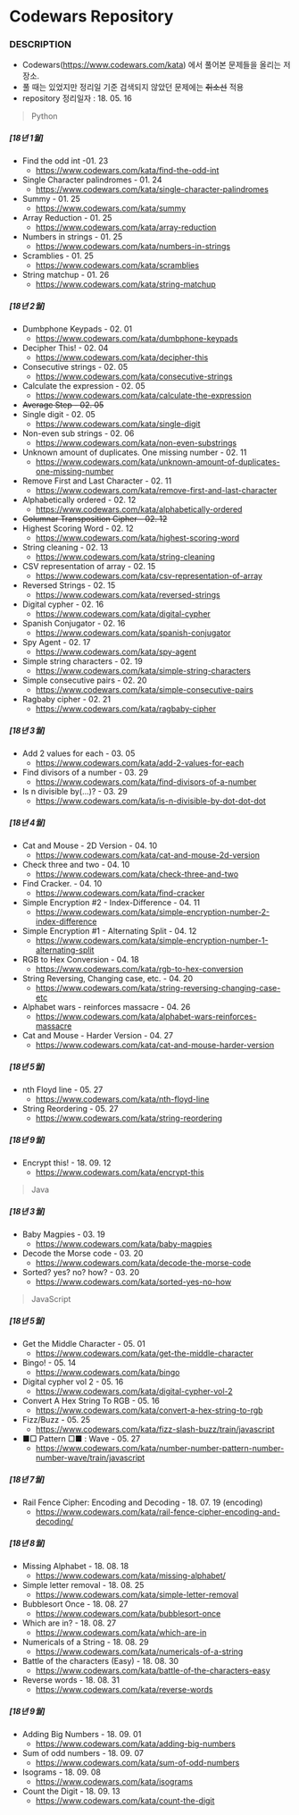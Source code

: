 # Codewars Repository

### DESCRIPTION
- Codewars(https://www.codewars.com/kata) 에서 풀어본 문제들을 올리는 저장소.
- 풀 때는 있었지만 정리일 기준 검색되지 않았던 문제에는 ~~취소선~~ 적용
- repository 정리일자 : 18. 05. 16

> Python

##### [18년 1월]
- Find the odd int -01. 23
  - https://www.codewars.com/kata/find-the-odd-int
- Single Character palindromes - 01. 24
  - https://www.codewars.com/kata/single-character-palindromes
- Summy - 01. 25
  - https://www.codewars.com/kata/summy
- Array Reduction - 01. 25
  - https://www.codewars.com/kata/array-reduction
- Numbers in strings - 01. 25
  - https://www.codewars.com/kata/numbers-in-strings
- Scramblies - 01. 25
  - https://www.codewars.com/kata/scramblies
- String matchup - 01. 26
  - https://www.codewars.com/kata/string-matchup

##### [18년 2월]
- Dumbphone Keypads - 02. 01
  - https://www.codewars.com/kata/dumbphone-keypads
- Decipher This! - 02. 04
  - https://www.codewars.com/kata/decipher-this
- Consecutive strings - 02. 05
  - https://www.codewars.com/kata/consecutive-strings
- Calculate the expression - 02. 05
  - https://www.codewars.com/kata/calculate-the-expression
- ~~Average Step - 02. 05~~
- Single digit - 02. 05
  - https://www.codewars.com/kata/single-digit
- Non-even sub strings - 02. 06
  - https://www.codewars.com/kata/non-even-substrings
- Unknown amount of duplicates. One missing number - 02. 11
  - https://www.codewars.com/kata/unknown-amount-of-duplicates-one-missing-number
- Remove First and Last Character - 02. 11
  - https://www.codewars.com/kata/remove-first-and-last-character
- Alphabetically ordered - 02. 12
  - https://www.codewars.com/kata/alphabetically-ordered
- ~~Columnar Transposition Cipher - 02. 12~~
- Highest Scoring Word - 02. 12
  - https://www.codewars.com/kata/highest-scoring-word
- String cleaning - 02. 13
  - https://www.codewars.com/kata/string-cleaning
- CSV representation of array - 02. 15
  - https://www.codewars.com/kata/csv-representation-of-array
- Reversed Strings - 02. 15
  - https://www.codewars.com/kata/reversed-strings
- Digital cypher - 02. 16
  - https://www.codewars.com/kata/digital-cypher
- Spanish Conjugator - 02. 16
  - https://www.codewars.com/kata/spanish-conjugator
- Spy Agent - 02. 17
  - https://www.codewars.com/kata/spy-agent
- Simple string characters - 02. 19
  - https://www.codewars.com/kata/simple-string-characters
- Simple consecutive pairs - 02. 20
  - https://www.codewars.com/kata/simple-consecutive-pairs
- Ragbaby cipher - 02. 21
  - https://www.codewars.com/kata/ragbaby-cipher

##### [18년 3월]
- Add 2 values for each - 03. 05
  - https://www.codewars.com/kata/add-2-values-for-each
- Find divisors of a number - 03. 29
  - https://www.codewars.com/kata/find-divisors-of-a-number
- Is n divisible by(...)? - 03. 29
  - https://www.codewars.com/kata/is-n-divisible-by-dot-dot-dot

##### [18년 4월]
- Cat and Mouse - 2D Version - 04. 10
  - https://www.codewars.com/kata/cat-and-mouse-2d-version
- Check three and two - 04. 10
  - https://www.codewars.com/kata/check-three-and-two
- Find Cracker. - 04. 10
  - https://www.codewars.com/kata/find-cracker
- Simple Encryption #2 - Index-Difference - 04. 11
  - https://www.codewars.com/kata/simple-encryption-number-2-index-difference
- Simple Encryption #1 - Alternating Split - 04. 12
  - https://www.codewars.com/kata/simple-encryption-number-1-alternating-split
- RGB to Hex Conversion - 04. 18
  - https://www.codewars.com/kata/rgb-to-hex-conversion
- String Reversing, Changing case, etc. - 04. 20
  - https://www.codewars.com/kata/string-reversing-changing-case-etc
- Alphabet wars - reinforces massacre - 04. 26
  - https://www.codewars.com/kata/alphabet-wars-reinforces-massacre
- Cat and Mouse - Harder Version - 04. 27
  - https://www.codewars.com/kata/cat-and-mouse-harder-version

##### [18년 5월]
- nth Floyd line - 05. 27
    - https://www.codewars.com/kata/nth-floyd-line
- String Reordering - 05. 27
    - https://www.codewars.com/kata/string-reordering

##### [18년 9월]
- Encrypt this! - 18. 09. 12
  - https://www.codewars.com/kata/encrypt-this

> Java

##### [18년 3월]
- Baby Magpies - 03. 19
  - https://www.codewars.com/kata/baby-magpies
- Decode the Morse code - 03. 20
  - https://www.codewars.com/kata/decode-the-morse-code
- Sorted? yes? no? how? - 03. 20
  - https://www.codewars.com/kata/sorted-yes-no-how

> JavaScript

##### [18년 5월]
- Get the Middle Character - 05. 01
  - https://www.codewars.com/kata/get-the-middle-character
- Bingo! - 05. 14
  - https://www.codewars.com/kata/bingo
- Digital cypher vol 2 - 05. 16
  - https://www.codewars.com/kata/digital-cypher-vol-2
- Convert A Hex String To RGB - 05. 16
  - https://www.codewars.com/kata/convert-a-hex-string-to-rgb
-  Fizz/Buzz - 05. 25
    -  https://www.codewars.com/kata/fizz-slash-buzz/train/javascript
- ■□ Pattern □■ : Wave - 05. 27
    - https://www.codewars.com/kata/number-number-pattern-number-number-wave/train/javascript

##### [18년 7월]
- Rail Fence Cipher: Encoding and Decoding - 18. 07. 19 (encoding)
  - https://www.codewars.com/kata/rail-fence-cipher-encoding-and-decoding/

##### [18년 8월]
- Missing Alphabet - 18. 08. 18
  - https://www.codewars.com/kata/missing-alphabet/
- Simple letter removal - 18. 08. 25
  - https://www.codewars.com/kata/simple-letter-removal
- Bubblesort Once - 18. 08. 27
  - https://www.codewars.com/kata/bubblesort-once
- Which are in? - 18. 08. 27
  - https://www.codewars.com/kata/which-are-in
- Numericals of a String - 18. 08. 29
  - https://www.codewars.com/kata/numericals-of-a-string
- Battle of the characters (Easy) - 18. 08. 30
  - https://www.codewars.com/kata/battle-of-the-characters-easy
- Reverse words - 18. 08. 31
  - https://www.codewars.com/kata/reverse-words

##### [18년 9월]
- Adding Big Numbers - 18. 09. 01
  - https://www.codewars.com/kata/adding-big-numbers
- Sum of odd numbers - 18. 09. 07
  - https://www.codewars.com/kata/sum-of-odd-numbers
- Isograms - 18. 09. 08
  - https://www.codewars.com/kata/isograms
- Count the Digit - 18. 09. 13
  - https://www.codewars.com/kata/count-the-digit
  


